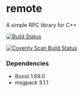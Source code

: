 # remote

A simple RPC library for C++

[![Build Status](https://travis-ci.com/polaris/remote.svg?branch=master)](https://travis-ci.com/polaris/remote)

<a href="https://scan.coverity.com/projects/remote">
  <img alt="Coverity Scan Build Status"
       src="https://scan.coverity.com/projects/17623/badge.svg"/>
</a>

### Dependencies

* Boost 1.69.0
* msgpack 3.1.1
